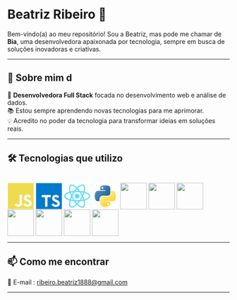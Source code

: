 # Beatriz Ribeiro 🦝
Bem-vindo(a) ao meu repositório! Sou a Beatriz, mas pode me chamar de **Bia**, uma desenvolvedora apaixonada por tecnologia, sempre em busca de soluções inovadoras e criativas.

---

## 🚀 **Sobre mim**  d
🎯 **Desenvolvedora Full Stack** focada no desenvolvimento web e análise de dados.  
📚 Estou sempre aprendendo novas tecnologias para me aprimorar.  
💡 Acredito no poder da tecnologia para transformar ideias em soluções reais.

---

## 🛠️ **Tecnologias que utilizo**  
<div style="display: flex, justify-content: center" ><br>
  <img align="center"  height="60" width="60" src="https://raw.githubusercontent.com/devicons/devicon/master/icons/javascript/javascript-plain.svg">
  <img align="center"  height="60" width="60" src="https://raw.githubusercontent.com/devicons/devicon/master/icons/typescript/typescript-plain.svg">
  <img align="center"  height="60" width="60" src="https://raw.githubusercontent.com/devicons/devicon/master/icons/react/react-original.svg">
  <img align="center" height="60"  width="60" src="https://raw.githubusercontent.com/devicons/devicon/master/icons/python/python-original.svg">
  <img align="center" height="60" width="60"src="https://cdn.jsdelivr.net/gh/devicons/devicon@latest/icons/nestjs/nestjs-original.svg" />
  <img align="center" height="60" width="60" src="https://cdn.jsdelivr.net/gh/devicons/devicon@latest/icons/angular/angular-original.svg" />
  <img align="center" height="60" width="60" src="https://cdn.jsdelivr.net/gh/devicons/devicon@latest/icons/ionic/ionic-original.svg" />
  <img align="center" height="60" width="60" src="https://cdn.jsdelivr.net/gh/devicons/devicon@latest/icons/php/php-original.svg" />
  <img align="center" height="60" width="60" src="https://cdn.jsdelivr.net/gh/devicons/devicon@latest/icons/wordpress/wordpress-original.svg" />
  <img align="center" height="60" width="60" src="https://cdn.jsdelivr.net/gh/devicons/devicon@latest/icons/microsoftsqlserver/microsoftsqlserver-plain-wordmark.svg" />
  <img align="center" height="60" width="60" src="https://cdn.jsdelivr.net/gh/devicons/devicon@latest/icons/firebase/firebase-original.svg" />
          
          

---

## 📫 **Como me encontrar**  
  
📧 E-mail : ribeiro.beatriz1888@gmail.com


---
